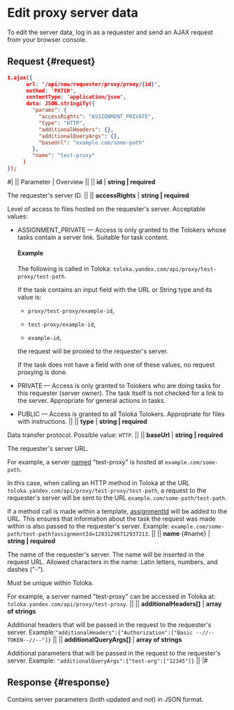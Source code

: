 # Edit proxy server data

To edit the server data, log in as a requester and send an AJAX request from your browser console.

## Request {#request}

```json
$.ajax({
      url: '/api/new/requester/proxy/proxy/{id}',
      method: 'PATCH',
      contentType: 'application/json',
      data: JSON.stringify({
        "params": {
          "accessRights": "ASSIGNMENT_PRIVATE",
          "type": "HTTP",
          "additionalHeaders": {},
          "additionalQueryArgs": {},
          "baseUrl": "example.com/some-path"
        },
        "name": "test-proxy"
     )
});
```

#| 
|| Parameter | Overview ||
|| **id** | **string \| required**

The requester's server ID. ||
|| **accessRights** | **string \| required**

Level of access to files hosted on the requester's server. Acceptable values:

- ASSIGNMENT_PRIVATE — Access is only granted to the Tolokers whose tasks contain a server link. Suitable for task content.
    
    #### Example
    
    The following is called in Toloka: `toloka.yandex.com/api/proxy/test-proxy/test-path`.
    
    If the task contains an input field with the URL or String type and its value is:
    - `proxy/test-proxy/example-id`,
    
    - `test-proxy/example-id`,
    
    - `example-id`,
    
    the request will be proxied to the requester's server.
    
    If the task does not have a field with one of these values, no request proxying is done.
    
- PRIVATE — Access is only granted to Tolokers who are doing tasks for this requester (server owner). The task itself is not checked for a link to the server. Appropriate for general actions in tasks.
    
- PUBLIC — Access is granted to all Toloka Tolokers. Appropriate for files with instructions. ||
|| **type** | **string \| required**

Data transfer protocol. Possible value: `HTTP`. ||
|| **baseUrl** | **string \| required**

The requester's server URL.

For example, a server [named](#name) "test-proxy" is hosted at `example.com/some-path`.

In this case, when calling an HTTP method in Toloka at the URL `toloka.yandex.com/api/proxy/test-proxy/test-path`, a request to the requester's server will be sent to the URL `example.com/some-path/test-path`.

If a method call is made within a template, [assignmentId](#assignmentId) will be added to the URL. This ensures that information about the task the request was made within is also passed to the requester's server. Example: `example.com/some-path/test-path?assignmentId=12831298712937213`. ||
|| **name** {#name} | **string \| required**

The name of the requester's server. The name will be inserted in the request URL. Allowed characters in the name: Latin letters, numbers, and dashes ("-").

Must be unique within Toloka.

For example, a server named "test-proxy" can be accessed in Toloka at: `toloka.yandex.com/api/proxy/test-proxy`. ||
|| **additionalHeaders[]** | **array of strings**

Additional headers that will be passed in the request to the requester's server. Example:``` "additionalHeaders":{"Authorization":["Basic
       --//--TOKEN--//--"]} ``` ||
|| **additionalQueryArgs[]** | **array of strings**

Additional parameters that will be passed in the request to the requester's server. Example:
``` "additionalQueryArgs":{"test-arg":["12345"]} ```
||
|#

## Response {#response}

Contains server parameters (both updated and not) in JSON format.

